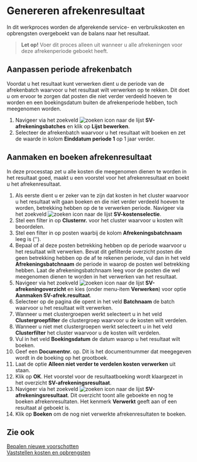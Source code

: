 # Genereren afrekenresultaat

In dit werkproces worden de afgerekende service- en verbruikskosten en opbrengsten overgeboekt van de balans naar het resultaat.

>**Let op!** Voer dit proces alleen uit wanneer u alle afrekeningen voor deze afrekenperiode geboekt heeft. 

## Aanpassen periode afrekenbatch

Voordat u het resultaat kunt verwerken dient u de periode van de afrekenbatch waarvoor u het resultaat wilt verwerken op te rekken. Dit doet u om ervoor te zorgen dat posten die niet verder verdeeld hoeven te worden en een boekingsdatum buiten de afrekenperiode hebben, toch meegenomen worden. 

1. Navigeer via het zoekveld ![zoeken icon](/assets/images/zoeken.png "zoeken icon") naar de lijst **SV-afrekeningsbatches** en klik op **Lijst bewerken**. 
2. Selecteer de afrekenbatch waarvoor u het resultaat wilt boeken en zet de waarde in kolom **Einddatum periode 1** op 1 jaar verder. 

## Aanmaken en boeken afrekenresultaat

In deze processtap zet u alle kosten die meegenomen dienen te worden in het resultaat goed, maakt u een voorstel voor het afrekenresultaat en boekt u het afrekenresultaat. 

1. Als eerste dient u er zeker van te zijn dat kosten in het cluster waarvoor u het resultaat wilt gaan boeken en die niet verder verdeeld hoeven te worden, betrekking hebben op de te verwerken periode. Navigeer via het zoekveld ![zoeken icon](/assets/images/zoeken.png "zoeken icon") naar de lijst **SV-kostenselectie**. 
2. Stel een filter in op **Clusternr.** voor het cluster waarvoor u kosten wilt beoordelen. 
3. Stel een filter in op posten waarbij de kolom **Afrekeningsbatchnaam** leeg is (''). 
4. Bepaal of al deze posten betrekking hebben op de periode waarvoor u het resultaat wilt verwerken. Bevat dit gefilterde overzicht posten die geen betrekking hebben op de af te rekenen periode, vul dan in het veld **Afrekeningsbatchnaam** de periode in waarop de posten wel betrekking hebben. Laat de afrekeningsbatchnaam leeg voor de posten die wel meegenomen dienen te worden in het verwerken van het resultaat.
5. Navigeer via het zoekveld ![zoeken icon](/assets/images/zoeken.png "zoeken icon") naar de lijst **SV-afrekeningoverzicht** en kies (onder menu-item **Verwerken**) voor optie **Aanmaken SV-afrek.resultaat**. 
6. Selecteer op de pagina die opent in het veld **Batchnaam** de batch waarvoor u het resultaat wilt verwerken. 
7. Wanneer u met clustergroepen werkt selecteert u in het veld **Clustergroepfilter** de clustergroep waarvoor u de kosten wilt verdelen. 
8. Wanneer u niet met clustergroepen werkt selecteert u in het veld **Clusterfilter** het cluster waarvoor u de kosten wilt verdelen. 
9. Vul in het veld **Boekingsdatum** de datum waarop u het resultaat wilt boeken. 
10. Geef een **Documentnr.** op. Dit is het documentnummer dat meegegeven wordt in de boeking op het grootboek. 
11. Laat de optie **Alleen niet verder te verdelen kosten verwerken** uit staan. 
12. Klik op **OK**. Het voorstel voor de resultaatboeking wordt klaargezet in het overzicht **SV-afrekeningsresultaat**.
13. Navigeer via het zoekveld ![zoeken icon](/assets/images/zoeken.png "zoeken icon") naar de lijst **SV-afrekeningsresultaat**. Dit overzicht toont alle geboekte en nog te boeken afrekenresultaten. Het kenmerk **Verwerkt** geeft aan of een resultaat al geboekt is. 
14. Klik op **Boeken** om de nog niet verwerkte afrekenresultaten te boeken. 

## Zie ook

[Bepalen nieuwe voorschotten](../bepalen-nieuwe-voorschotten/)  
[Vaststellen kosten en opbrengsten](../vaststellen-kosten-en-opbrengsten/)  
